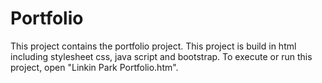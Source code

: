 # Portfolio

This project contains the portfolio project.
This project is build in html including stylesheet css, java script and bootstrap.
To execute or run this project, open "Linkin Park Portfolio.htm".
